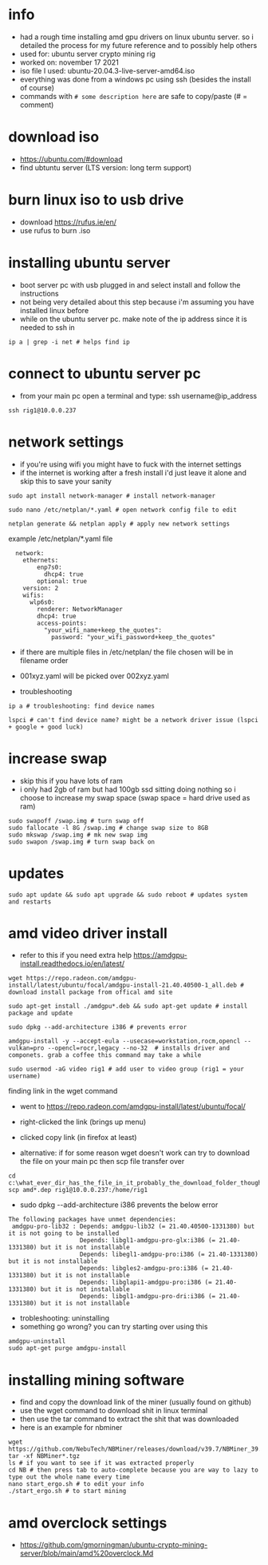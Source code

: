 # info
- had a rough time installing amd gpu drivers on linux ubuntu server. so i detailed the process for my future reference and to possibly help others
- used for: ubuntu server crypto mining rig
- worked on: november 17 2021
- iso file I used: ubuntu-20.04.3-live-server-amd64.iso
- everything was done from a windows pc using ssh (besides the install of course)
- commands with ```# some description here``` are safe to copy/paste (# = comment)

# download iso
- https://ubuntu.com/#download
- find ubtuntu server (LTS version: long term support)

# burn linux iso to usb drive
- download https://rufus.ie/en/
- use rufus to burn .iso

# installing ubuntu server
- boot server pc with usb plugged in and select install and follow the instructions
- not being very detailed about this step because i'm assuming you have installed linux before
- while on the ubuntu server pc. make note of the ip address since it is needed to ssh in
```
ip a | grep -i net # helps find ip
```

# connect to ubuntu server pc
- from your main pc open a terminal and type: ssh username@ip_address
```
ssh rig1@10.0.0.237
```

# network settings
- if you're using wifi you might have to fuck with the internet settings
- if the internet is working after a fresh install i'd just leave it alone and skip this to save your sanity

```
sudo apt install network-manager # install network-manager
```
```
sudo nano /etc/netplan/*.yaml # open network config file to edit
```
```
netplan generate && netplan apply # apply new network settings
```

example /etc/netplan/*.yaml file
```
  network:
    ethernets:
        enp7s0:
          dhcp4: true
        optional: true
    version: 2
    wifis:
      wlp6s0:
        renderer: NetworkManager
        dhcp4: true
        access-points:
          "your_wifi_name+keep_the_quotes":
            password: "your_wifi_password+keep_the_quotes"   
```
- if there are multiple files in /etc/netplan/ the file chosen will be in filename order
- 001xyz.yaml will be picked over 002xyz.yaml

- troubleshooting
```
ip a # troubleshooting: find device names
```
```
lspci # can't find device name? might be a network driver issue (lspci + google + good luck)
```

# increase swap
- skip this if you have lots of ram
- i only had 2gb of ram but had 100gb ssd sitting doing nothing so i choose to increase my swap space (swap space = hard drive used as ram)
```
sudo swapoff /swap.img # turn swap off
sudo fallocate -l 8G /swap.img # change swap size to 8GB
sudo mkswap /swap.img # mk new swap img
sudo swapon /swap.img # turn swap back on
```

# updates
```
sudo apt update && sudo apt upgrade && sudo reboot # updates system and restarts
```

# amd video driver install
- refer to this if you need extra help https://amdgpu-install.readthedocs.io/en/latest/

```
wget https://repo.radeon.com/amdgpu-install/latest/ubuntu/focal/amdgpu-install-21.40.40500-1_all.deb # download install package from offical amd site
```
```
sudo apt-get install ./amdgpu*.deb && sudo apt-get update # install package and update
```
```
sudo dpkg --add-architecture i386 # prevents error
```
```
amdgpu-install -y --accept-eula --usecase=workstation,rocm,opencl --vulkan=pro --opencl=rocr,legacy --no-32  # installs driver and componets. grab a coffee this command may take a while
```
```
sudo usermod -aG video rig1 # add user to video group (rig1 = your username)
```
finding link in the wget command
- went to https://repo.radeon.com/amdgpu-install/latest/ubuntu/focal/
- right-clicked the link (brings up menu)
- clicked copy link (in firefox at least)

- alternative: if for some reason wget doesn't work can try to download the file on your main pc then scp file transfer over

```
cd c:\what_ever_dir_has_the_file_in_it_probably_the_download_folder_thought
scp amd*.dep rig1@10.0.0.237:/home/rig1
```

- sudo dpkg --add-architecture i386 prevents the below error
```
The following packages have unmet dependencies:
 amdgpu-pro-lib32 : Depends: amdgpu-lib32 (= 21.40.40500-1331380) but it is not going to be installed
                    Depends: libgl1-amdgpu-pro-glx:i386 (= 21.40-1331380) but it is not installable
                    Depends: libegl1-amdgpu-pro:i386 (= 21.40-1331380) but it is not installable
                    Depends: libgles2-amdgpu-pro:i386 (= 21.40-1331380) but it is not installable
                    Depends: libglapi1-amdgpu-pro:i386 (= 21.40-1331380) but it is not installable
                    Depends: libgl1-amdgpu-pro-dri:i386 (= 21.40-1331380) but it is not installable
```
- trobleshooting: uninstalling
- something go wrong? you can try starting over using this
```
amdgpu-uninstall
sudo apt-get purge amdgpu-install
```


# installing mining software
- find and copy the download link of the miner (usually found on github)
- use the wget command to download shit in linux terminal
- then use the tar command to extract the shit that was downloaded
- here is an example for nbminer

```
wget https://github.com/NebuTech/NBMiner/releases/download/v39.7/NBMiner_39.7_Linux.tgz
tar -xf NBMiner*.tgz
ls # if you want to see if it was extracted properly
cd NB # then press tab to auto-complete because you are way to lazy to type out the whole name every time
nano start_ergo.sh # to edit your info
./start_ergo.sh # to start mining
```

# amd overclock settings
- https://github.com/gmorningman/ubuntu-crypto-mining-server/blob/main/amd%20overclock.Md

